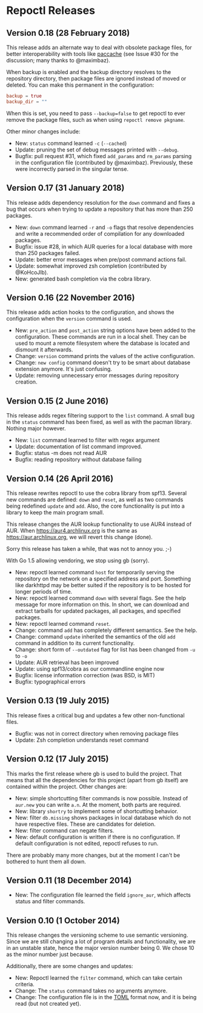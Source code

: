 Repoctl Releases
================

## Version 0.18 (28 February 2018)
This release adds an alternate way to deal with obsolete package files, for
better interoperability with tools like [paccache](https://wiki.archlinux.org/index.php/pacman)
(see Issue #30 for the discussion; many thanks to @maximbaz).

When backup is enabled and the backup directory resolves to the repository
directory, then package files are ignored instead of moved or deleted.
You can make this permanent in the configuration:
```toml
backup = true
backup_dir = ""
```
When this is set, you need to pass `--backup=false` to get repoctl to ever
remove the package files, such as when using `repoctl remove pkgname`.

Other minor changes include:

  - New: `status` command learned `-c` (`--cached`)
  - Update: pruning the set of debug messages printed with `--debug`.
  - Bugfix: pull request #31, which fixed `add_params` and `rm_params` parsing
    in the configuration file (contributed by @maximbaz).
    Previously, these were incorrectly parsed in the singular tense.

## Version 0.17 (31 January 2018)
This release adds dependency resolution for the `down` command
and fixes a bug that occurs when trying to update a repository that
has more than 250 packages.

  - New: `down` command learned `-r` and `-o` flags that resolve dependencies
    and write a recommended order of compilation for any downloaded packages.
  - Bugfix: issue #28, in which AUR queries for a local database with more
    than 250 packages failed.
  - Update: better error messages when pre/post command actions fail.
  - Update: somewhat improved zsh completion (contributed by @KoHcoJlb).
  - New: generated bash completion via the cobra library.

## Version 0.16 (22 November 2016)
This release adds action hooks to the configuration, and shows the configuration
when the `version` command is used.

  - New: `pre_action` and `post_action` string options have been added to the
    configuration. These commands are run in a local shell. They can be used
    to mount a remote filesystem where the database is located and dismount
    it afterwards.
  - Change: `version` command prints the values of the active configuration.
  - Change: `new config` command doesn't try to be smart about database
    extension anymore. It's just confusing.
  - Update: removing unnecessary error messages during repository creation.

## Version 0.15 (2 June 2016)
This release adds regex filtering support to the `list` command. A small
bug in the `status` command has been fixed, as well as with the pacman library.
Nothing major however.

  - New: `list` command learned to filter with regex argument
  - Update: documentation of list command improved.
  - Bugfix: status -m does not read AUR
  - Bugfix: reading repository without database failing

## Version 0.14 (26 April 2016)
This release rewrites repoctl to use the cobra library from spf13. Several
new commands are defined: `down` and `reset`, as well as two commands being
redefined `update` and `add`. Also, the core functionality is put into a
library to keep the main program small.

This release changes the AUR lookup functionality to use AUR4 instead of AUR.
When https://aur4.archlinux.org is the same as https://aur.archlinux.org, we
will revert this change (done).

Sorry this release has taken a while, that was not to annoy you. ;-)

With Go 1.5 allowing vendoring, we stop using gb (sorry).

  - New: repoctl learned command `host` for temporarily serving the repository
    on the network on a specified address and port. Something like darkhttpd may
    be better suited if the repository is to be hosted for longer periods of
    time.
  - New: repoctl learned command `down` with several flags. See the help
    message for more information on this. In short, we can download and extract
    tarballs for updated packages, all packages, and specified packages.
  - New: repoctl learned command `reset`.
  - Change: command `add` has completely different semantics. See the help.
  - Change: command `update` inherited the semantics of the old `add` command
    in addition to its current functionality.
  - Change: short form of `--outdated` flag for list has been changed from
    `-u` to `-o`
  - Update: AUR retrieval has been improved
  - Update: using spf13/cobra as our commandline engine now
  - Bugfix: license information correction (was BSD, is MIT)
  - Bugfix: typographical errors

## Version 0.13 (19 July 2015)
This release fixes a critical bug and updates a few other non-functional
files.

  - Bugfix: was not in correct directory when removing package files
  - Update: Zsh completion understands reset command

## Version 0.12 (17 July 2015)
This marks the first release where gb is used to build the project. That means
that all the dependencies for this project (apart from gb itself) are contained
within the project. Other changes are:

  - New: simple shortcutting filter commands is now possible. Instead of
    `aur.new` you can write `a.n`. At the moment, both parts are required.
  - New: library `shortry` to implement some of shortcutting behavior.
  - New: filter `db.missing` shows packages in local database which do not have
    respective files. These are candidates for deletion.
  - New: filter command can negate filters.
  - New: default configuration is written if there is no configuration. If
    default configuration is not edited, repoctl refuses to run.

There are probably many more changes, but at the moment I can't be bothered to
hunt them all down.

## Version 0.11 (18 December 2014)

  - New: The configuration file learned the field `ignore_aur`, which affects
    status and filter commands.

## Version 0.10 (1 October 2014)
This release changes the versioning scheme to use semantic versioning. Since
we are still changing a lot of program details and functionality, we are in
an unstable state, hence the major version number being 0. We chose 10 as
the minor number just because.

Additionally, there are some changes and updates:

  - New: Repoctl learned the `filter` command, which can take certain criteria.
  - Change: The `status` command takes no arguments anymore.
  - Change: The configuration file is in the [TOML](https://github.com/toml-lang/toml)
    format now, and it is being read (but not created yet).
